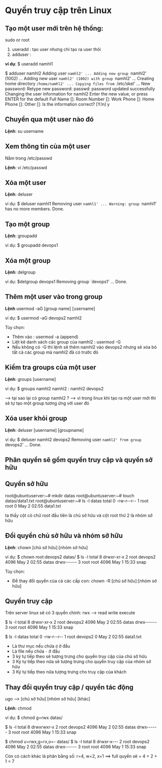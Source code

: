 # Quyền truy cập trên Linux

## Tạo một user mới trên hệ thống:

sudo or root

1. useradd : tạo user nhưng chỉ tạo ra user thôi
2. adduser :

**ví dụ**:
$ useradd namhl1

$ adduser namhl2
Adding user `namhl2' ...
Adding new group `namhl2' (1002) ...
Adding new user `namhl2' (1002) with group `namhl2' ...
Creating home directory `/home/namhl2' ...
Copying files from `/etc/skel' ...
New password:
Retype new password:
passwd: password updated successfully
Changing the user information for namhl2
Enter the new value, or press ENTER for the default
Full Name []:
Room Number []:
Work Phone []:
Home Phone []:
Other []:
Is the information correct? [Y/n] y

## Chuyển qua một user nào đó

**Lệnh**: su username

## Xem thông tin của một user

Nằm trong /etc/passwd

**Lệnh**: vi /etc/passwd

## Xóa một user

**Lệnh**: deluser

ví dụ:
$ deluser namhl1
Removing user `namhl1' ...
Warning: group `namhl1' has no more members.
Done.

## Tạo một group

**Lệnh**: groupadd

ví dụ:
$ groupadd devops1

## Xóa một group

**Lệnh**: delgroup

ví dụ:
$delgroup devops1
Removing group `devops1' ...
Done.

## Thêm một user vào trong group

**Lệnh** usermod -aG [group name] [username]

ví dụ:
$ usermod -aG devops2 namhl2

Tùy chọn:

-   Thêm vào : usermod -a (append)
-   Liệt kê danh sách các group của namhl2 : usermod -G
-   Nếu không có -G thì lệnh sẽ thêm namhl2 vào devops2 nhưng sẽ xóa bỏ tất cả các group mà namhl2 đã có trước đó

## Kiểm tra groups của một user

**Lệnh**: groups [username]

ví dụ:
$ groups namhl2
namhl2 : namhl2 devops2

--> tại sao lại có group namhl2 ? --> vì trong linux khi tạo ra một user mới thì sẽ tự tạo một group tương ứng với user đó

## Xóa user khỏi group

**Lệnh**: deluser [username] [groupname]

ví dụ:
$ deluser namhl2 devops2
Removing user `namhl2' from group `devops2' ...
Done.

## Phân quyền sẽ gồm quyền truy cập và quyền sở hữu

## Quyền sở hữu

root@ubuntuserver:~# mkdir datas
root@ubuntuserver:~# touch datas/data1.txt
root@ubuntuserver:~# ls -l datas
total 0
-rw-r--r-- 1 root root 0 May 2 02:55 data1.txt

ta thấy cột có chữ root đầu tiên là chủ sở hữu và cột root thứ 2 là nhóm sở hữu

## Đổi quyền chủ sở hữu và nhóm sở hữu

**Lệnh**: chown [chủ sở hữu]:[nhóm sở hữu]

ví dụ:
$ chown root:devops2 datas/
$ ls -l
total 8
drwxr-xr-x 2 root devops2 4096 May 2 02:55 datas
drwx------ 3 root root 4096 May 1 15:33 snap

Tùy chọn:

-   Để thay đổi quyền của cả các cấp con: chown -R [chủ sở hữu]:[nhóm sở hữu]

## Quyền truy cập

Trên server linux sẽ có 3 quyền chính: rwx --> read write execute

$ ls -l
total 8
drwxr-xr-x 2 root devops2 4096 May 2 02:55 datas
drwx------ 3 root root 4096 May 1 15:33 snap

$ ls -l datas
total 0
-rw-r--r-- 1 root devops2 0 May 2 02:55 data1.txt

-   Là thư mục nếu chứa `d` ở đầu
-   Là file nếu chứa `-` ở đầu
-   3 ký tự tiếp theo sẽ tượng trưng cho quyền truy cập của chủ sở hữu
-   3 Ký tự tiếp theo nữa sẽ tượng trưng cho quyền truy cập của nhóm sở hữu
-   3 Ký tự tiếp theo nữa tượng trưng cho truy cập của khách

## Thay đổi quyền truy cập / quyền tác động

ugo --> [chủ sở hữu] [nhóm sở hữu] [khác]

**Lệnh**: chmod

ví dụ:
$ chmod g=rwx datas/

$ ls -l
total 8
drwxrwxr-x 2 root devops2 4096 May 2 02:55 datas
drwx------ 3 root root 4096 May 1 15:33 snap

$ chmod u=rwx,g=rx,o=- datas/
$ ls -l
total 8
drwxr-x--- 2 root devops2 4096 May 2 02:55 datas
drwx------ 3 root root 4096 May 1 15:33 snap

Còn có cách khác là phân bằng số: r=4, w=2, x=1 ==> full quyền sẽ = 4 + 2 + 1 = 7

